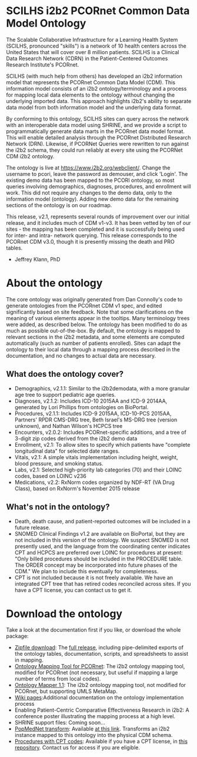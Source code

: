 # SCILHS i2b2 PCORnet Common Data Model Ontology

The Scalable Collaborative Infrastructure for a Learning Health System (SCILHS, pronounced "skills") is a network of 10 health centers across the United States that will cover over 8 million patients. SCILHS is a Clinical Data Research Network (CDRN) in the Patient-Centered Outcomes Research Institute's PCORnet.

SCILHS (with much help from others) has developed an i2b2 information model that represents the PCORnet Common Data Model (CDM). This information model consists of an i2b2 ontology/terminology and a process for mapping local data elements to the ontology without changing the underlying imported data. This approach highlights i2b2's ability to separate data model from both information model and the underlying data format.

By conforming to this ontology, SCILHS sites can query across the network with an interoperable data model using SHRINE, and we provide a script to programmatically generate data marts in the PCORnet data model format. This will enable detailed analysis through the PCORnet Distributed Research Network (DRN). Likewise, if PCORNet Queries were rewritten to run against the i2b2 schema, they could run reliably at every site using the PCORNet CDM i2b2 ontology.

The ontology is live at https://www.i2b2.org/webclient/. Change the username to pcori, leave the password as demouser, and click 'Login'. The existing demo data has been mapped to the PCORI ontology, so most queries involving demographics, diagnoses, procedures, and enrollment will work. This did not require any changes to the demo data, only to the information model (ontology). Adding new demo data for the remaining sections of the ontology is on our roadmap.

This release, v2.1, represents several rounds of improvement over our initial release, and it includes much of CDM v1-v3. It has been vetted by ten of our sites - the mapping has been completed and it is successfully being used for inter- and intra- network querying. This release corresponds to the PCORnet CDM v3.0, though it is presently missing the death and PRO tables.

- Jeffrey Klann, PhD

# About the ontology

The core ontology was originally generated from Dan Connolly's code to generate ontologies from the PCORnet CDM v1 spec, and edited significantly based on site feedback. Note that some clarifications on the meaning of various elements appear in the tooltips. Many terminology trees were added, as described below. The ontology has been modified to do as much as possible out-of-the-box. By default, the ontology is mapped to relevant sections in the i2b2 metadata, and some elements are computed automatically (such as number of patients enrolled). Sites can adapt the ontology to their local data through a mapping process described in the documentation, and no changes to actual data are necessary.

## What does the ontology cover?
* Demographics, v2.1.1: Similar to the i2b2demodata, with a more granular age tree to support pediatric age queries.
* Diagnoses, v2.1.2: Includes ICD-10 2015AA and ICD-9 2014AA, generated by Lori Phillips from ontologies on BioPortal.
* Procedures, v2.1.1: Includes ICD-9 2015AA, ICD-10-PCS 2015AA, Partners' RPDR CMS-DRG tree, Beth Israel's MS-DRG tree (version unknown), and Nathan Wilson's HCPCS tree
* Encounters, v2.0.2: Includes PCORnet-specific additions, and a tree of 3-digit zip codes derived from the i2b2 demo data
* Enrollment, v2.1: To allow sites to specify which patients have "complete longitudinal data" for selected date ranges.
* Vitals, v2.1: A simple vitals implementation including height, weight, blood pressure, and smoking status.
* Labs, v2.1: Selected high-priority lab categories (70) and their LOINC codes, based on LOINC v236
* Medications, v2.2:  RxNorm codes organized by NDF-RT (VA Drug Class), based on RxNorm's November 2015 release

## What's not in the ontology?
* Death, death cause, and patient-reported outcomes will be included in a future release.
* SNOMED Clinical Findings v1.2 are available on BioPortal, but they are not included in this version of the ontology. We suspect SNOMED is not presently used, and the language from the coordinating center indicates CPT and HCPCS are preferred over LOINC for procedures at present: "Only billed procedures should be included in the PROCEDURE table. The ORDER concept may be incorporated into future phases of the CDM." We plan to include this eventually for completeness.
* CPT is not included because it is not freely available. We have an integrated CPT tree that has retired codes reconciled across sites. If you have a CPT license, you can contact us to get it.
 
# Download the ontology
Take a look at the documentation first if you like, or download the whole package:
* [Zipfile download](https://github.com/SCILHS/scilhs-ontology/releases): The [full release](https://github.com/SCILHS/scilhs-ontology/releases), including pipe-delimited exports of the ontology tables, documentation, scripts, and spreadsheets to assist in mapping. 
* [Ontology Mapping Tool for PCORnet](https://community.i2b2.org/wiki/display/NCBO/PCORI+Mapping+Tools+version+1.0): The i2b2 ontology mapping tool, modified for PCORnet (not necessary, but useful if mapping a large number of terms from local codes).
* [Ontology Mapper 1.1](https://community.i2b2.org/wiki/display/NCBO/Mapping+tools+version+1.1): The i2b2 ontology mapping tool, not modified for PCORnet, but supporting UMLS MetaMap.
* [Wiki pages](https://github.com/SCILHS/scilhs-ontology/wiki):Additional documentation on the ontology implementation process
* Enabling Patient-Centric Comparative Effectiveness Research in i2b2: A conference poster illustrating the mapping process at a high level.
* SHRINE support files: Coming soon...
* [PopMedNet transform](https://github.com/SCILHS/i2p-transform/): Available [at this link](https://github.com/SCILHS/i2p-transform/). Transforms an i2b2 instance mapped to this ontology into the physical CDM schema.
* [Procedures with CPT codes](https://github.com/SCILHS/ontology-private): Available if you have a CPT license, in [this repository](https://github.com/SCILHS/ontology-private). Contact us for access if you are eligible.
